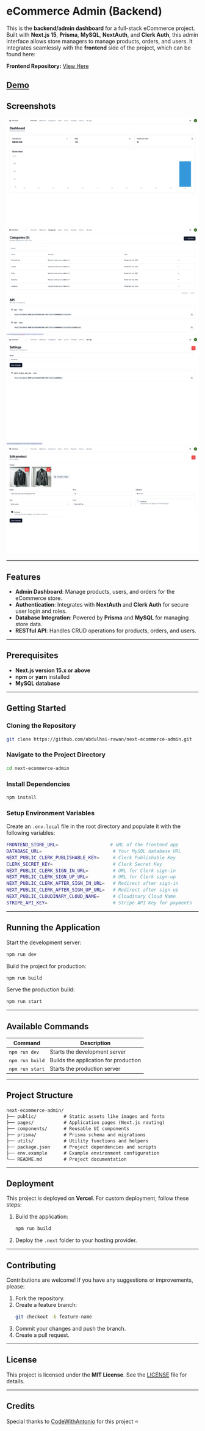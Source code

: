 # eCommerce Admin (Backend)  

This is the **backend/admin dashboard** for a full-stack eCommerce project. Built with **Next.js 15**, **Prisma**, **MySQL**, **NextAuth**, and **Clerk Auth**, this admin interface allows store managers to manage products, orders, and users. It integrates seamlessly with the **frontend** side of the project, which can be found here:  

**Frontend Repository:** [View Here](https://github.com/abdulhai-rawan/next-ecommerce-store.git)  

## [Demo](https://next-ecommerce-admin-black.vercel.app/)  

## Screenshots

![Project Screenshot](https://raw.githubusercontent.com/abdulhai-rawan/next-ecommerce-admin/refs/heads/master/public/screenshots/1.png)
![Project Screenshot](https://raw.githubusercontent.com/abdulhai-rawan/next-ecommerce-admin/refs/heads/master/public/screenshots/2.png)
![Project Screenshot](https://raw.githubusercontent.com/abdulhai-rawan/next-ecommerce-admin/refs/heads/master/public/screenshots/3.png)
![Project Screenshot](https://raw.githubusercontent.com/abdulhai-rawan/next-ecommerce-admin/refs/heads/master/public/screenshots/4.png)

---

## Features  

- **Admin Dashboard**: Manage products, users, and orders for the eCommerce store.  
- **Authentication**: Integrates with **NextAuth** and **Clerk Auth** for secure user login and roles.  
- **Database Integration**: Powered by **Prisma** and **MySQL** for managing store data.  
- **RESTful API**: Handles CRUD operations for products, orders, and users.  

---

## Prerequisites  

- **Next.js version 15.x or above**  
- **npm** or **yarn** installed  
- **MySQL database**  

---

## Getting Started  

### Cloning the Repository  

```bash
git clone https://github.com/abdulhai-rawan/next-ecommerce-admin.git
```

### Navigate to the Project Directory  

```bash
cd next-ecommerce-admin
```

### Install Dependencies  

```bash
npm install
```

### Setup Environment Variables  

Create an `.env.local` file in the root directory and populate it with the following variables:  

```bash
FRONTEND_STORE_URL=                   # URL of the frontend app
DATABASE_URL=                          # Your MySQL database URL
NEXT_PUBLIC_CLERK_PUBLISHABLE_KEY=     # Clerk Publishable Key
CLERK_SECRET_KEY=                      # Clerk Secret Key
NEXT_PUBLIC_CLERK_SIGN_IN_URL=         # URL for Clerk sign-in
NEXT_PUBLIC_CLERK_SIGN_UP_URL=         # URL for Clerk sign-up
NEXT_PUBLIC_CLERK_AFTER_SIGN_IN_URL=   # Redirect after sign-in
NEXT_PUBLIC_CLERK_AFTER_SIGN_UP_URL=   # Redirect after sign-up
NEXT_PUBLIC_CLOUDINARY_CLOUD_NAME=     # Cloudinary Cloud Name
STRIPE_API_KEY=                        # Stripe API Key for payments
```

---

## Running the Application  

Start the development server:  

```bash
npm run dev
```

Build the project for production:  

```bash
npm run build
```

Serve the production build:  

```bash
npm run start
```

---

## Available Commands  

| Command          | Description                              |  
| ----------------- | ---------------------------------------- |  
| `npm run dev`     | Starts the development server           |  
| `npm run build`   | Builds the application for production   |  
| `npm run start`   | Starts the production server            |  

---

## Project Structure  

```plaintext
next-ecommerce-admin/
├── public/          # Static assets like images and fonts
├── pages/           # Application pages (Next.js routing)
├── components/      # Reusable UI components
├── prisma/          # Prisma schema and migrations
├── utils/           # Utility functions and helpers
├── package.json     # Project dependencies and scripts
├── env.example      # Example environment configuration
└── README.md        # Project documentation
```

---

## Deployment  

This project is deployed on **Vercel**. For custom deployment, follow these steps:  

1. Build the application:  
   ```bash
   npm run build
   ```
2. Deploy the `.next` folder to your hosting provider.  

---

## Contributing  

Contributions are welcome! If you have any suggestions or improvements, please:  

1. Fork the repository.  
2. Create a feature branch:  
   ```bash
   git checkout -b feature-name
   ```  
3. Commit your changes and push the branch.  
4. Create a pull request.  

---

## License  

This project is licensed under the **MIT License**. See the [LICENSE](LICENSE) file for details.  

---

## Credits  
Special thanks to [CodeWithAntonio](https://github.com/AntonioErdeljac) for this project ⭐
